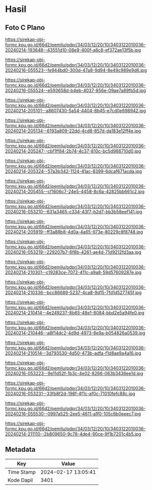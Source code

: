 # Hasil

## Foto C Plano

https://sirekap-obj-formc.kpu.go.id/66d2/pemilu/pdpr/34/03/12/20/10/3403122010036-20240214-193648--43551d10-08e9-400f-a6c8-ef372ae13f5b.jpg

https://sirekap-obj-formc.kpu.go.id/66d2/pemilu/pdpr/34/03/12/20/10/3403122010036-20240216-055523--fe944bd0-300d-47a8-9d94-8e49c989e9d6.jpg

https://sirekap-obj-formc.kpu.go.id/66d2/pemilu/pdpr/34/03/12/20/10/3403122010036-20240216-055524--e593658d-b4eb-4037-856e-09ae7a89fb5d.jpg

https://sirekap-obj-formc.kpu.go.id/66d2/pemilu/pdpr/34/03/12/20/10/3403122010036-20240214-205101--a8607430-5a54-4404-8b45-e7cd0e698942.jpg

https://sirekap-obj-formc.kpu.go.id/66d2/pemilu/pdpr/34/03/12/20/10/3403122010036-20240214-205134--6193a809-22dd-4cd8-857d-da183e12ff4e.jpg

https://sirekap-obj-formc.kpu.go.id/66d2/pemilu/pdpr/34/03/12/20/10/3403122010036-20240214-205247--cbf1ff84-2b74-4c37-810c-bc5d988710d0.jpg

https://sirekap-obj-formc.kpu.go.id/66d2/pemilu/pdpr/34/03/12/20/10/3403122010036-20240214-205324--57a3b342-1124-41ac-8399-6dcaf671acda.jpg

https://sirekap-obj-formc.kpu.go.id/66d2/pemilu/pdpr/34/03/12/20/10/3403122010036-20240214-205455--cf1606c7-24e5-4458-8c6a-42825bb661c2.jpg

https://sirekap-obj-formc.kpu.go.id/66d2/pemilu/pdpr/34/03/12/20/10/3403122010036-20240216-053210--631a3465-c334-43f7-b2d7-bb3b58eef141.jpg

https://sirekap-obj-formc.kpu.go.id/66d2/pemilu/pdpr/34/03/12/20/10/3403122010036-20240214-205919--ff3a88b8-4d0a-4a65-973e-80229c8f8748.jpg

https://sirekap-obj-formc.kpu.go.id/66d2/pemilu/pdpr/34/03/12/20/10/3403122010036-20240216-053219--229207b7-6f8b-4261-ae4d-71d9212fd3aa.jpg

https://sirekap-obj-formc.kpu.go.id/66d2/pemilu/pdpr/34/03/12/20/10/3403122010036-20240214-210301--c19283ce-7072-411c-a9a8-59d57609287e.jpg

https://sirekap-obj-formc.kpu.go.id/66d2/pemilu/pdpr/34/03/12/20/10/3403122010036-20240214-210336--bcc86689-5237-4ca8-9d15-7fd1d527745f.jpg

https://sirekap-obj-formc.kpu.go.id/66d2/pemilu/pdpr/34/03/12/20/10/3403122010036-20240214-210414--4e249237-8b65-48e1-8084-bbd2e5a94fe0.jpg

https://sirekap-obj-formc.kpu.go.id/66d2/pemilu/pdpr/34/03/12/20/10/3403122010036-20240214-210446--a8f14dc2-4d9d-4973-8e9a-b054826a0539.jpg

https://sirekap-obj-formc.kpu.go.id/66d2/pemilu/pdpr/34/03/12/20/10/3403122010036-20240214-210514--3d793530-4d50-473b-adfa-f1d8ae9a4a16.jpg

https://sirekap-obj-formc.kpu.go.id/66d2/pemilu/pdpr/34/03/12/20/10/3403122010036-20240216-053223--9e11d52f-1b3c-4e02-8266-063b3436ee1d.jpg

https://sirekap-obj-formc.kpu.go.id/66d2/pemilu/pdpr/34/03/12/20/10/3403122010036-20240216-053231--33fb8f2d-198f-4f1c-af0c-71010fefc88c.jpg

https://sirekap-obj-formc.kpu.go.id/66d2/pemilu/pdpr/34/03/12/20/10/3403122010036-20240216-055530--0997a525-2ee5-4611-a1f0-105c6b0eeec7.jpg

https://sirekap-obj-formc.kpu.go.id/66d2/pemilu/pdpr/34/03/12/20/10/3403122010036-20240214-211110--2b809650-9c78-4de4-90ce-9f1b7201c4b5.jpg


## Metadata

| Key        | Value               |
| ---------- | ------------------- |
| Time Stamp | 2024-02-17 13:05:41 |
| Kode Dapil | 3401                |



